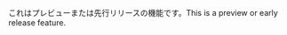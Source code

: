<span data-ttu-id="07b01-101">これはプレビューまたは先行リリースの機能です。</span><span class="sxs-lookup"><span data-stu-id="07b01-101">This is a preview or early release feature.</span></span>